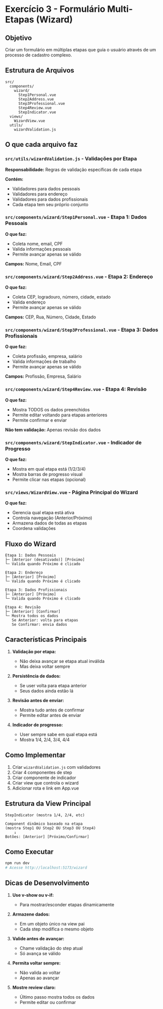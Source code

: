 # Exercício 3 - Formulário Multi-Etapas (Wizard)

## Objetivo

Criar um formulário em múltiplas etapas que guia o usuário através de um processo de cadastro complexo.

## Estrutura de Arquivos

```
src/
  components/
    wizard/
      Step1Personal.vue
      Step2Address.vue
      Step3Professional.vue
      Step4Review.vue
      StepIndicator.vue
  views/
    WizardView.vue
  utils/
    wizardValidation.js
```

## O que cada arquivo faz

### `src/utils/wizardValidation.js` - Validações por Etapa

**Responsabilidade:** Regras de validação específicas de cada etapa

**Contém:**
- Validadores para dados pessoais
- Validadores para endereço
- Validadores para dados profissionais
- Cada etapa tem seu próprio conjunto

### `src/components/wizard/Step1Personal.vue` - Etapa 1: Dados Pessoais

**O que faz:**
- Coleta nome, email, CPF
- Valida informações pessoais
- Permite avançar apenas se válido

**Campos:** Nome, Email, CPF

### `src/components/wizard/Step2Address.vue` - Etapa 2: Endereço

**O que faz:**
- Coleta CEP, logradouro, número, cidade, estado
- Valida endereço
- Permite avançar apenas se válido

**Campos:** CEP, Rua, Número, Cidade, Estado

### `src/components/wizard/Step3Professional.vue` - Etapa 3: Dados Profissionais

**O que faz:**
- Coleta profissão, empresa, salário
- Valida informações de trabalho
- Permite avançar apenas se válido

**Campos:** Profissão, Empresa, Salário

### `src/components/wizard/Step4Review.vue` - Etapa 4: Revisão

**O que faz:**
- Mostra TODOS os dados preenchidos
- Permite editar voltando para etapas anteriores
- Permite confirmar e enviar

**Não tem validação:** Apenas revisão dos dados

### `src/components/wizard/StepIndicator.vue` - Indicador de Progresso

**O que faz:**
- Mostra em qual etapa está (1/2/3/4)
- Mostra barras de progresso visual
- Permite clicar nas etapas (opcional)

### `src/views/WizardView.vue` - Página Principal do Wizard

**O que faz:**
- Gerencia qual etapa está ativa
- Controla navegação (Anterior/Próximo)
- Armazena dados de todas as etapas
- Coordena validações

## Fluxo do Wizard

```
Etapa 1: Dados Pessoais
├─ [Anterior (desativado)] [Próximo]
└─ Valida quando Próximo é clicado

Etapa 2: Endereço
├─ [Anterior] [Próximo]
└─ Valida quando Próximo é clicado

Etapa 3: Dados Profissionais
├─ [Anterior] [Próximo]
└─ Valida quando Próximo é clicado

Etapa 4: Revisão
├─ [Anterior] [Confirmar]
└─ Mostra todos os dados
   Se Anterior: volta para etapas
   Se Confirmar: envia dados
```

## Características Principais

1. **Validação por etapa:**
   - Não deixa avançar se etapa atual inválida
   - Mas deixa voltar sempre

2. **Persistência de dados:**
   - Se user volta para etapa anterior
   - Seus dados ainda estão lá

3. **Revisão antes de enviar:**
   - Mostra tudo antes de confirmar
   - Permite editar antes de enviar

4. **Indicador de progresso:**
   - User sempre sabe em qual etapa está
   - Mostra 1/4, 2/4, 3/4, 4/4

## Como Implementar

1. Criar `wizardValidation.js` com validadores
2. Criar 4 componentes de step
3. Criar componente de indicador
4. Criar view que controla o wizard
5. Adicionar rota e link em App.vue

## Estrutura da View Principal

```vue
StepIndicator (mostra 1/4, 2/4, etc)
    ↓
Component dinâmico baseado na etapa
(mostra Step1 OU Step2 OU Step3 OU Step4)
    ↓
Botões: [Anterior] [Próximo/Confirmar]
```

## Como Executar

```bash
npm run dev
# Acesse http://localhost:5173/wizard
```

## Dicas de Desenvolvimento

1. **Use v-show ou v-if:**
   - Para mostrar/esconder etapas dinamicamente

2. **Armazene dados:**
   - Em um objeto único na view pai
   - Cada step modifica o mesmo objeto

3. **Valide antes de avançar:**
   - Chame validação do step atual
   - Só avança se válido

4. **Permita voltar sempre:**
   - Não valida ao voltar
   - Apenas ao avançar

5. **Mostre review claro:**
   - Último passo mostra todos os dados
   - Permite editar ou confirmar
